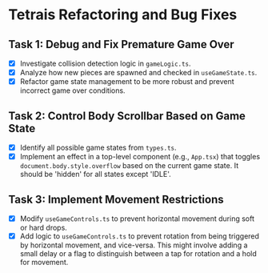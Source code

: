 # Tetrais Refactoring and Bug Fixes

## Task 1: Debug and Fix Premature Game Over
- [x] Investigate collision detection logic in `gameLogic.ts`.
- [x] Analyze how new pieces are spawned and checked in `useGameState.ts`.
- [x] Refactor game state management to be more robust and prevent incorrect game over conditions.

## Task 2: Control Body Scrollbar Based on Game State
- [x] Identify all possible game states from `types.ts`.
- [x] Implement an effect in a top-level component (e.g., `App.tsx`) that toggles `document.body.style.overflow` based on the current game state. It should be 'hidden' for all states except 'IDLE'.

## Task 3: Implement Movement Restrictions
- [x] Modify `useGameControls.ts` to prevent horizontal movement during soft or hard drops.
- [x] Add logic to `useGameControls.ts` to prevent rotation from being triggered by horizontal movement, and vice-versa. This might involve adding a small delay or a flag to distinguish between a tap for rotation and a hold for movement.